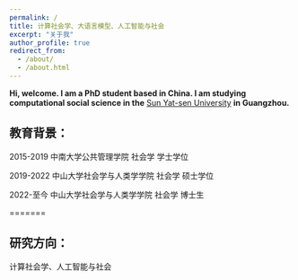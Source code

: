 ```yaml
---
permalink: /
title: 计算社会学、大语言模型、人工智能与社会
excerpt: "关于我"
author_profile: true
redirect_from: 
  - /about/
  - /about.html
---
```


**Hi, welcome. I am a  PhD student  based in China. I am studying computational social science in the** [Sun Yat-sen University](https://www.sysu.edu.cn/) **in Guangzhou.**

## 教育背景：

2015-2019 中南大学公共管理学院 社会学 学士学位

2019-2022 中山大学社会学与人类学学院 社会学 硕士学位

2022-至今  中山大学社会学与人类学学院 社会学 博士生

=======

## 研究方向：

计算社会学、人工智能与社会


